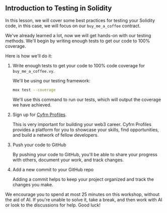 ## Introduction to Testing in Solidity

In this lesson, we will cover some best practices for testing your Solidity code, in this case, we will focus on our `buy_me_a_coffee` contract.
 
We've already learned a lot, now we will get hands-on with our testing methods. We'll begin by writing enough tests to get our code to 100% coverage. 

Here is how we'll do it:

1.  Write enough tests to get your code to 100% code coverage for `buy_me_a_coffee.vy`.

    We'll be using our testing framework:

    ```bash
    mox test --coverage
    ```

    We'll use this command to run our tests, which will output the coverage we have achieved. 

2. Sign up for [Cyfrn Profiles](https://profiles.cyfrn.io/). 

     This is very important for building your web3 career. Cyfrn Profiles provides a platform for you to showcase your skills, find opportunities, and build a network of fellow developers.

3. Push your code to GitHub

    By pushing your code to GitHub, you'll be able to share your progress with others, document your work, and track changes.

4.  Add a new commit to your GitHub repo

    Adding a commit helps to keep your project organized and track the changes you make. 

We encourage you to spend at most 25 minutes on this workshop, without the aid of AI. If you're unable to solve it, take a break, and then work with AI or look to the discussions for help. Good luck! 
